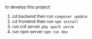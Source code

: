 to develop this project:
1. cd backend then run ```composer update```
2. cd frontend then run ```npm install```
3. run ci4 server ```php spark serve```
4. run npm server ```npm run dev```
